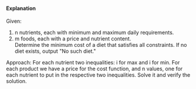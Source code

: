 #### Explanation
Given:
1. n nutrients, each with minimum and maximum daily requirements.
2. m foods, each with a price and nutrient content.  
Determine the minimum cost of a diet that satisfies all constraints. If no diet exists, output "No such diet."

Approach:
For each nutrient two inequalities: i for max and i for min.
For each product we have a price for the cost function, and n values, one for each nutrient to put in the respective two inequalities.
Solve it and verify the solution.